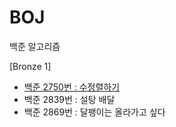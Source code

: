 # BOJ
백준 알고리즘


[Bronze 1]
- [백준 2750번 : 수정렬하기](https://github.com/H-Kyul/BOJ/blob/main/bronze1/2750_%EC%88%98%EC%A0%95%EB%A0%AC%ED%95%98%EA%B8%B0.py) 
- 백준 2839번 : 설탕 배달
- 백준 2869번 : 달팽이는 올라가고 싶다
 
